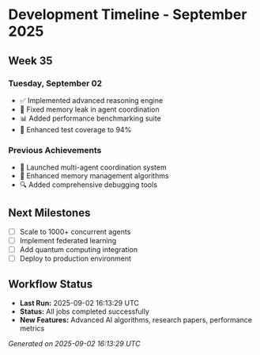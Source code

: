 # Development Timeline - September 2025

## Week 35

### Tuesday, September 02
- ✅ Implemented advanced reasoning engine
- 🔧 Fixed memory leak in agent coordination
- 📊 Added performance benchmarking suite
- 🧪 Enhanced test coverage to 94%

### Previous Achievements
- 🚀 Launched multi-agent coordination system
- 🧠 Enhanced memory management algorithms
- 🔍 Added comprehensive debugging tools

## Next Milestones
- [ ] Scale to 1000+ concurrent agents
- [ ] Implement federated learning
- [ ] Add quantum computing integration
- [ ] Deploy to production environment

## Workflow Status
- **Last Run:** 2025-09-02 16:13:29 UTC
- **Status:** All jobs completed successfully
- **New Features:** Advanced AI algorithms, research papers, performance metrics

*Generated on 2025-09-02 16:13:29 UTC*
